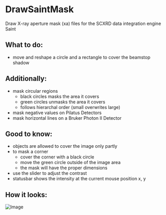 # DrawSaintMask
 Draw X-ray aperture mask (xa) files for the SCXRD data integration engine Saint
 
 ## What to do:
 - move and reshape a circle and a rectangle to cover the beamstop shadow
 
 ## Additionally:
 - mask circular regions
   - black circles masks the area it covers
   - green circles unmasks the area it covers
   - follows hierarchal order (small overwrites large)
 - mask negative values on Pilatus Detectors
 - mask horizontal lines on a Bruker Photon II Detector
 
 ## Good to know:
 - objects are allowed to cover the image only partly
 - to mask a corner
   - cover the corner with a black circle
   - move the green circle outside of the image area
   - the mask will have the proper dimensions
 - use the slider to adjust the contrast
 - statusbar shows the intensity at the current mouse position x, y
 
 ## How it looks:
![Image](../main/DrawSaintMask.png)
